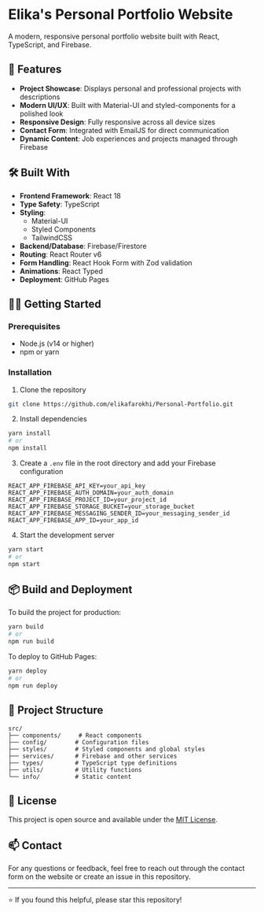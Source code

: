 # Elika's Personal Portfolio Website

A modern, responsive personal portfolio website built with React, TypeScript, and Firebase. 

## 🚀 Features

- **Project Showcase**: Displays personal and professional projects with descriptions 
- **Modern UI/UX**: Built with Material-UI and styled-components for a polished look
- **Responsive Design**: Fully responsive across all device sizes
- **Contact Form**: Integrated with EmailJS for direct communication
- **Dynamic Content**: Job experiences and projects managed through Firebase

## 🛠️ Built With

- **Frontend Framework**: React 18
- **Type Safety**: TypeScript
- **Styling**: 
  - Material-UI
  - Styled Components
  - TailwindCSS
- **Backend/Database**: Firebase/Firestore
- **Routing**: React Router v6
- **Form Handling**: React Hook Form with Zod validation
- **Animations**: React Typed
- **Deployment**: GitHub Pages

## 🏃‍♂️ Getting Started

### Prerequisites

- Node.js (v14 or higher)
- npm or yarn

### Installation

1. Clone the repository
```bash
git clone https://github.com/elikafarokhi/Personal-Portfolio.git
```

2. Install dependencies
```bash
yarn install
# or
npm install
```

3. Create a `.env` file in the root directory and add your Firebase configuration
```env
REACT_APP_FIREBASE_API_KEY=your_api_key
REACT_APP_FIREBASE_AUTH_DOMAIN=your_auth_domain
REACT_APP_FIREBASE_PROJECT_ID=your_project_id
REACT_APP_FIREBASE_STORAGE_BUCKET=your_storage_bucket
REACT_APP_FIREBASE_MESSAGING_SENDER_ID=your_messaging_sender_id
REACT_APP_FIREBASE_APP_ID=your_app_id
```

4. Start the development server
```bash
yarn start
# or
npm start
```

## 📦 Build and Deployment

To build the project for production:

```bash
yarn build
# or
npm run build
```

To deploy to GitHub Pages:

```bash
yarn deploy
# or
npm run deploy
```

## 🔧 Project Structure

```
src/
├── components/     # React components
├── config/        # Configuration files
├── styles/        # Styled components and global styles
├── services/      # Firebase and other services
├── types/         # TypeScript type definitions
├── utils/         # Utility functions
└── info/          # Static content
```

## 📝 License

This project is open source and available under the [MIT License](LICENSE).

## 📫 Contact

For any questions or feedback, feel free to reach out through the contact form on the website or create an issue in this repository.

---

⭐️ If you found this helpful, please star this repository!

